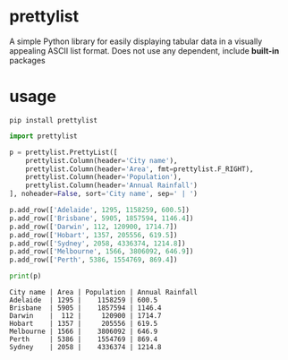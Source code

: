 # prettylist

A simple Python library for easily displaying tabular data in a visually appealing ASCII list format.
Does not use any dependent, include **built-in** packages

# usage

```
pip install prettylist
```

```python
import prettylist

p = prettylist.PrettyList([
    prettylist.Column(header='City name'),
    prettylist.Column(header='Area', fmt=prettylist.F_RIGHT),
    prettylist.Column(header='Population'),
    prettylist.Column(header='Annual Rainfall')
], noheader=False, sort='City name', sep=' | ')

p.add_row(['Adelaide', 1295, 1158259, 600.5])
p.add_row(['Brisbane', 5905, 1857594, 1146.4])
p.add_row(['Darwin', 112, 120900, 1714.7])
p.add_row(['Hobart', 1357, 205556, 619.5])
p.add_row(['Sydney', 2058, 4336374, 1214.8])
p.add_row(['Melbourne', 1566, 3806092, 646.9])
p.add_row(['Perth', 5386, 1554769, 869.4])

print(p)
```

```
City name | Area | Population | Annual Rainfall
Adelaide  | 1295 |    1158259 | 600.5
Brisbane  | 5905 |    1857594 | 1146.4
Darwin    |  112 |     120900 | 1714.7
Hobart    | 1357 |     205556 | 619.5
Melbourne | 1566 |    3806092 | 646.9
Perth     | 5386 |    1554769 | 869.4
Sydney    | 2058 |    4336374 | 1214.8
```
